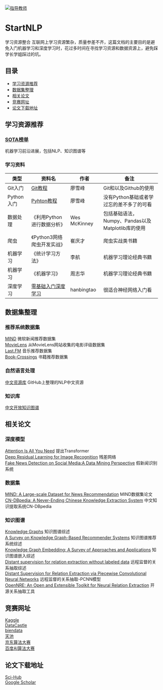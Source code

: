 [![指导教师](https://img.shields.io/badge/%E6%8C%87%E5%AF%BC%E6%95%99%E5%B8%88-%E5%87%A4%E4%B8%BD%E6%B4%B2-blue)](http://stat.tjufe.edu.cn/content.jsp?urltype=news.NewsContentUrl&wbtreeid=1076&wbnewsid=1103)
# StartNLP
学习资源整合
互联网上学习资源繁杂，质量参差不齐，这篇文档的主要目的是避免入门机器学习和深度学习时，花过多时间在寻找学习资源和数据资源上，避免踩学长学姐踩过的坑。
## 目录
* [学习资源推荐](#学习资源推荐)  
* [数据集整理](#数据集整理)  
* [相关论文](#相关论文)
* [竞赛网址](#竞赛网址)
* [论文下载地址](#论文下载地址)  

## 学习资源推荐

### [SOTA榜单](https://paperswithcode.com/sota) 
机器学习前沿进展，包括NLP、知识图谱等  

### 学习资料
  
|类型|资料名|作者|备注|
|---|---|---|---|
|Git入门|[Git教程](https://www.liaoxuefeng.com/wiki/896043488029600)|廖雪峰|Git和以及Github的使用|
|Python入门|[Pyhton教程](https://www.liaoxuefeng.com/wiki/1016959663602400)|廖雪峰|没有Python基础或者学过忘的差不多了的可看|
|数据处理|《利用Python进行数据分析》|Wes McKinney|包括基础语法，Numpy、Pandas以及Matplotlib库的使用|
|爬虫|《Python3网络爬虫开发实战》|崔庆才|爬虫实战类书籍|
|机器学习|《统计学习方法》|李航|机器学习理论经典书籍|
|机器学习|《机器学习》|周志华|机器学习理论经典书籍|
|深度学习|[零基础入门深度学习](https://www.zybuluo.com/hanbingtao/note/433855)|hanbingtao|很适合神经网络入门看|

## 数据集整理
### 推荐系统数据集  
[MIND](https://msnews.github.io/index.html#getting-start) 微软新闻推荐数据集  
[MovieLens](https://grouplens.org/datasets/movielens/) 从MovieLens网站收集的电影评级数据集  
[Last.FM](https://grouplens.org/datasets/hetrec-2011/) 音乐推荐数据集  
[Book-Crossings](http://www2.informatik.uni-freiburg.de/~cziegler/BX/) 书籍推荐数据集  
  
### 自然语言处理  
[中文资源库](https://github.com/fighting41love/funNLP/) GitHub上整理的NLP中文资源  
  
### 知识库  
[中文开放知识图谱](http://openkg.cn/)

## 相关论文  
### 深度模型  
[Attention Is All You Need](论文/Attention-Is-All-You-Need.pdf) 提出Transformer  
[Deep Residual Learning for Image Recognition](论文/Deep-Residual-Learning-for-Image-Recognition.pdf) 残差网络  
[Fake News Detection on Social Media:A Data Mining Perspective](论文/Fake-News-Detection-on-Social-Media.pdf) 假新闻识别系统  
### 数据集  
[MIND: A Large-scale Dataset for News Recommendation](论文/MIND.pdf) MIND数据集论文  
[CN-DBpedia: A Never-Ending Chinese Knowledge Extraction System](论文/CN\-DBpedia-System.pdf) 中文知识提取系统CN-DBpedia  
### 知识图谱  
[Knowledge Graphs](论文/Knowledge-Graphs.pdf) 知识图谱综述  
[A Survey on Knowledge Graph-Based Recommender Systems](论文/A-Survey-on-Knowledge-Graph\-Based-Recommender-Systems.pdf) 知识图谱推荐系统综述  
[Knowledge Graph Embedding: A Survey of Approaches and Applications](Knowledge-Graph-Embedding.pdf) 知识图谱嵌入综述  
[Distant supervision for relation extraction without labeled data](论文/Distant-supervision-for-relation-extraction-without-labeled-data.pdf) 远程监督的关系抽取综述  
[Distant Supervision for Relation Extraction via Piecewise Convolutional Neural Networks](论文/PCNN.pdf) 远程监督的关系抽取-PCNN模型  
[OpenNRE: An Open and Extensible Toolkit for Neural Relation Extraction](论文/openNRE.pdf) 开源关系抽取工具  

## 竞赛网址
[Kaggle](https://www.kaggle.com)  
[DataCastle](https://www.dcjingsai.com/v2/cmptlist.html)  
[biendata](https://www.biendata.xyz)  
[天池](https://tianchi.aliyun.com/competition/gameList/algorithmList)  
[京东算法大赛](https://www.datafountain.cn/competitions)  
[百度AI算法大赛](https://aistudio.baidu.com/aistudio/competition)  

## 论文下载地址
[Sci-Hub](https://sci-hub.se/)  
[Google Scholar](https://scholar.google.com/)
